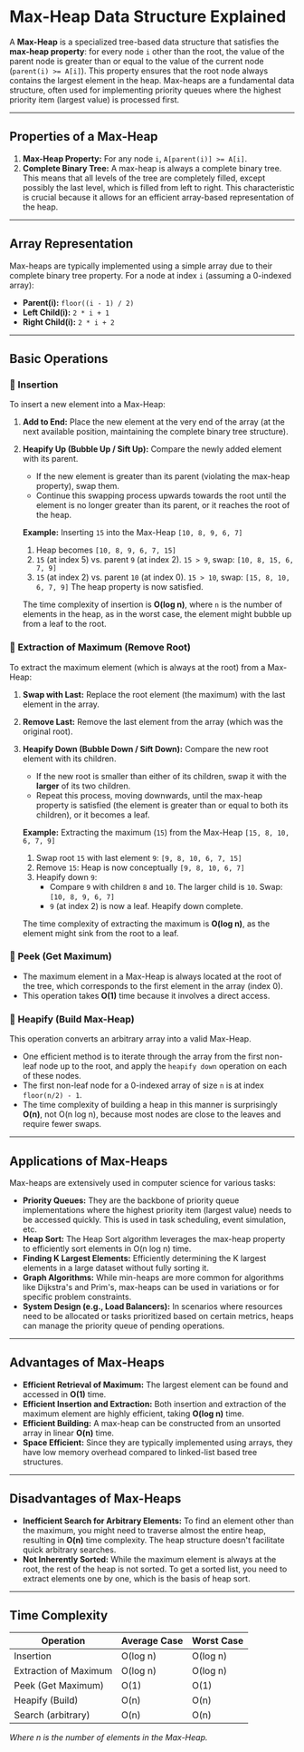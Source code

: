 # Max-Heap Data Structure Explained

A **Max-Heap** is a specialized tree-based data structure that satisfies the **max-heap property**: for every node `i` other than the root, the value of the parent node is greater than or equal to the value of the current node (`parent(i) >= A[i]`). This property ensures that the root node always contains the largest element in the heap. Max-heaps are a fundamental data structure, often used for implementing priority queues where the highest priority item (largest value) is processed first.

---

## Properties of a Max-Heap

1.  **Max-Heap Property:** For any node `i`, `A[parent(i)] >= A[i]`.
2.  **Complete Binary Tree:** A max-heap is always a complete binary tree. This means that all levels of the tree are completely filled, except possibly the last level, which is filled from left to right. This characteristic is crucial because it allows for an efficient array-based representation of the heap.

---

## Array Representation

Max-heaps are typically implemented using a simple array due to their complete binary tree property. For a node at index `i` (assuming a 0-indexed array):

* **Parent(i):** `floor((i - 1) / 2)`
* **Left Child(i):** `2 * i + 1`
* **Right Child(i):** `2 * i + 2`

---

## Basic Operations

### 🔹 Insertion

To insert a new element into a Max-Heap:

1.  **Add to End:** Place the new element at the very end of the array (at the next available position, maintaining the complete binary tree structure).
2.  **Heapify Up (Bubble Up / Sift Up):** Compare the newly added element with its parent.
    * If the new element is greater than its parent (violating the max-heap property), swap them.
    * Continue this swapping process upwards towards the root until the element is no longer greater than its parent, or it reaches the root of the heap.

    **Example:** Inserting `15` into the Max-Heap `[10, 8, 9, 6, 7]`

    1.  Heap becomes `[10, 8, 9, 6, 7, 15]`
    2.  `15` (at index 5) vs. parent `9` (at index 2). `15 > 9`, swap: `[10, 8, 15, 6, 7, 9]`
    3.  `15` (at index 2) vs. parent `10` (at index 0). `15 > 10`, swap: `[15, 8, 10, 6, 7, 9]`
    The heap property is now satisfied.

    The time complexity of insertion is **O(log n)**, where `n` is the number of elements in the heap, as in the worst case, the element might bubble up from a leaf to the root.

### 🔹 Extraction of Maximum (Remove Root)

To extract the maximum element (which is always at the root) from a Max-Heap:

1.  **Swap with Last:** Replace the root element (the maximum) with the last element in the array.
2.  **Remove Last:** Remove the last element from the array (which was the original root).
3.  **Heapify Down (Bubble Down / Sift Down):** Compare the new root element with its children.
    * If the new root is smaller than either of its children, swap it with the **larger** of its two children.
    * Repeat this process, moving downwards, until the max-heap property is satisfied (the element is greater than or equal to both its children), or it becomes a leaf.

    **Example:** Extracting the maximum (`15`) from the Max-Heap `[15, 8, 10, 6, 7, 9]`

    1.  Swap root `15` with last element `9`: `[9, 8, 10, 6, 7, 15]`
    2.  Remove `15`: Heap is now conceptually `[9, 8, 10, 6, 7]`
    3.  Heapify down `9`:
        * Compare `9` with children `8` and `10`. The larger child is `10`. Swap: `[10, 8, 9, 6, 7]`
        * `9` (at index 2) is now a leaf. Heapify down complete.

    The time complexity of extracting the maximum is **O(log n)**, as the element might sink from the root to a leaf.

### 🔹 Peek (Get Maximum)

* The maximum element in a Max-Heap is always located at the root of the tree, which corresponds to the first element in the array (index 0).
* This operation takes **O(1)** time because it involves a direct access.

### 🔹 Heapify (Build Max-Heap)

This operation converts an arbitrary array into a valid Max-Heap.

* One efficient method is to iterate through the array from the first non-leaf node up to the root, and apply the `heapify down` operation on each of these nodes.
* The first non-leaf node for a 0-indexed array of size `n` is at index `floor(n/2) - 1`.
* The time complexity of building a heap in this manner is surprisingly **O(n)**, not O(n log n), because most nodes are close to the leaves and require fewer swaps.

---

## Applications of Max-Heaps

Max-heaps are extensively used in computer science for various tasks:

* **Priority Queues:** They are the backbone of priority queue implementations where the highest priority item (largest value) needs to be accessed quickly. This is used in task scheduling, event simulation, etc.
* **Heap Sort:** The Heap Sort algorithm leverages the max-heap property to efficiently sort elements in O(n log n) time.
* **Finding K Largest Elements:** Efficiently determining the K largest elements in a large dataset without fully sorting it.
* **Graph Algorithms:** While min-heaps are more common for algorithms like Dijkstra's and Prim's, max-heaps can be used in variations or for specific problem constraints.
* **System Design (e.g., Load Balancers):** In scenarios where resources need to be allocated or tasks prioritized based on certain metrics, heaps can manage the priority queue of pending operations.

---

## Advantages of Max-Heaps

* **Efficient Retrieval of Maximum:** The largest element can be found and accessed in **O(1)** time.
* **Efficient Insertion and Extraction:** Both insertion and extraction of the maximum element are highly efficient, taking **O(log n)** time.
* **Efficient Building:** A max-heap can be constructed from an unsorted array in linear **O(n)** time.
* **Space Efficient:** Since they are typically implemented using arrays, they have low memory overhead compared to linked-list based tree structures.

---

## Disadvantages of Max-Heaps

* **Inefficient Search for Arbitrary Elements:** To find an element other than the maximum, you might need to traverse almost the entire heap, resulting in **O(n)** time complexity. The heap structure doesn't facilitate quick arbitrary searches.
* **Not Inherently Sorted:** While the maximum element is always at the root, the rest of the heap is not sorted. To get a sorted list, you need to extract elements one by one, which is the basis of heap sort.

---

## Time Complexity

| Operation             | Average Case | Worst Case |
| --------------------- | ------------ | ---------- |
| Insertion             | O(log n)     | O(log n)   |
| Extraction of Maximum | O(log n)     | O(log n)   |
| Peek (Get Maximum)    | O(1)         | O(1)       |
| Heapify (Build)       | O(n)         | O(n)       |
| Search (arbitrary)    | O(n)         | O(n)       |

*Where n is the number of elements in the Max-Heap.*